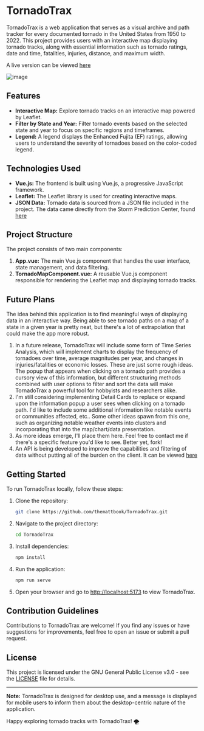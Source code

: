 # TornadoTrax

TornadoTrax is a web application that serves as a visual archive and path tracker for every documented tornado in the United States from 1950 to 2022. This project provides users with an interactive map displaying tornado tracks, along with essential information such as tornado ratings, date and time, fatalities, injuries, distance, and maximum width.

A live version can be viewed [here](https://tornadotrax.vercel.app/)

![image](https://github.com/themattbook/tornadotrax/blob/main/public/product-screen.png?raw=true)

## Features

-   **Interactive Map:** Explore tornado tracks on an interactive map powered by Leaflet.
-   **Filter by State and Year:** Filter tornado events based on the selected state and year to focus on specific regions and timeframes.
-   **Legend:** A legend displays the Enhanced Fujita (EF) ratings, allowing users to understand the severity of tornadoes based on the color-coded legend.

## Technologies Used

-   **Vue.js:** The frontend is built using Vue.js, a progressive JavaScript framework.
-   **Leaflet:** The Leaflet library is used for creating interactive maps.
-   **JSON Data:** Tornado data is sourced from a JSON file included in the project. The data came directly from the Storm Prediction Center, found [here](https://www.spc.noaa.gov/gis/svrgis/)

## Project Structure

The project consists of two main components:

1. **App.vue:** The main Vue.js component that handles the user interface, state management, and data filtering.
2. **TornadoMapComponent.vue:** A reusable Vue.js component responsible for rendering the Leaflet map and displaying tornado tracks.

## Future Plans

The idea behind this application is to find meaningful ways of displaying data in an interactive way. Being able to see tornado paths on a map of a state in a given year is pretty neat, but there's a lot of extrapolation that could make the app more robust.

1. In a future release, TornadoTrax will include some form of Time Series Analysis, which will implement charts to display the frequency of tornadoes over time, average magnitudes per year, and changes in injuries/fatalities or economic losses. These are just some rough ideas. The popup that appears when clicking on a tornado path provides a cursory view of this information, but different structuring methods combined with user options to filter and sort the data will make TornadoTrax a powerful tool for hobbyists and researchers alike.
2. I'm still considering implementing Detail Cards to replace or expand upon the information popup a user sees when clicking on a tornado path. I'd like to include some additional information like notable events or communities affected, etc.. Some other ideas spawn from this one, such as organizing notable weather events into clusters and incorporating that into the map/chart/data presentation.
3. As more ideas emerge, I'll place them here. Feel free to contact me if there's a specific feature you'd like to see. Better yet, fork!
4. An API is being developed to improve the capabilities and filtering of data without putting all of the burden on the client. It can be viewed [here](https://github.com/themattbook/tornadotrax-api)

## Getting Started

To run TornadoTrax locally, follow these steps:

1. Clone the repository:

    ```bash
    git clone https://github.com/themattbook/TornadoTrax.git
    ```

2. Navigate to the project directory:

    ```bash
    cd TornadoTrax
    ```

3. Install dependencies:

    ```bash
    npm install
    ```

4. Run the application:

    ```bash
    npm run serve
    ```

5. Open your browser and go to [http://localhost:5173](http://localhost:5173) to view TornadoTrax.

## Contribution Guidelines

Contributions to TornadoTrax are welcome! If you find any issues or have suggestions for improvements, feel free to open an issue or submit a pull request.

## License

This project is licensed under the GNU General Public License v3.0 - see the [LICENSE](LICENSE) file for details.

---

**Note:** TornadoTrax is designed for desktop use, and a message is displayed for mobile users to inform them about the desktop-centric nature of the application.

Happy exploring tornado tracks with TornadoTrax! 🌪️
